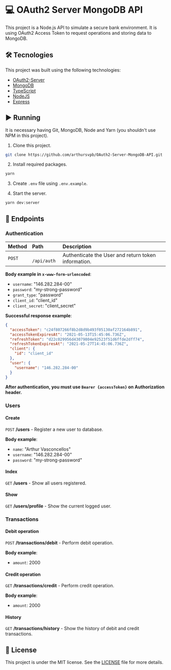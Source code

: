 # 💻 OAuth2 Server MongoDB API

This project is a Node.js API to simulate a secure bank environment. It is using OAuth2 Access Token to request operations and storing data to MongoDB.

## 🛠️ Tecnologies

This project was built using the following technologies:

- [OAuth2-Server](https://github.com/oauthjs/node-oauth2-server)
- [MongoDB](https://mongodb.com/)
- [TypeScript](https://www.typescriptlang.org/)
- [NodeJS](https://nodejs.org/en/)
- [Express](https://expressjs.com/)

## ▶️ Running

It is necessary having Git, MongoDB, Node and Yarn (you shouldn't use NPM in this project).

1. Clone this project.

```sh
git clone https://github.com/arthursvpb/OAuth2-Server-MongoDB-API.git
```

2. Install required packages.

```sh
yarn
```

3. Create `.env` file using `.env.example`.

4. Start the server.

```sh
yarn dev:server
```

## 🏁 Endpoints

### Authentication

| Method | Path         | Description                                         |
| :----- | :----------- | :-------------------------------------------------- |
| `POST` | ` /api/auth` | Authenticate the User and return token information. |

**Body example in `x-www-form-urlencoded`**:

- `username`: "146.282.284-00"
- `password`: "my-strong-password"
- `grant_type`: "password"
- `client_id`: "client_id"
- `client_secret`: "client_secret"

**Successful response example**:

```json
{
  "accessToken": "c24f807266f8b2d8d9b493f05130af272164b891",
  "accessTokenExpiresAt": "2021-05-13T15:45:06.736Z",
  "refreshToken": "d22c029956d43079804e92523f51d6ffde2dff74",
  "refreshTokenExpiresAt": "2021-05-27T14:45:06.736Z",
  "client": {
    "id": "client_id"
  },
  "user": {
    "username": "146.282.284-00"
  }
}
```

**After authentication, you must use `Bearer {accessToken}` on Authorization header.**

### Users

#### Create

`POST` **/users** - Register a new user to database.

**Body example**:

- `name`: "Arthur Vasconcellos"
- `username`: "146.282.284-00"
- `password`: "my-strong-password"

#### Index

`GET` **/users** - Show all users registered.

#### Show

`GET` **/users/profile** - Show the current logged user.

### Transactions

#### Debit operation

`POST` **/transactions/debit** - Perform debit operation.

**Body example**:

- `amount`: 2000

#### Credit operation

`GET` **/transactions/credit** - Perform credit operation.

**Body example**:

- `amount`: 2000

#### History

`GET` **/transactions/history** - Show the history of debit and credit transactions.

## 📝 License

This project is under the MIT license. See the [LICENSE](LICENSE.md) file for more details.
